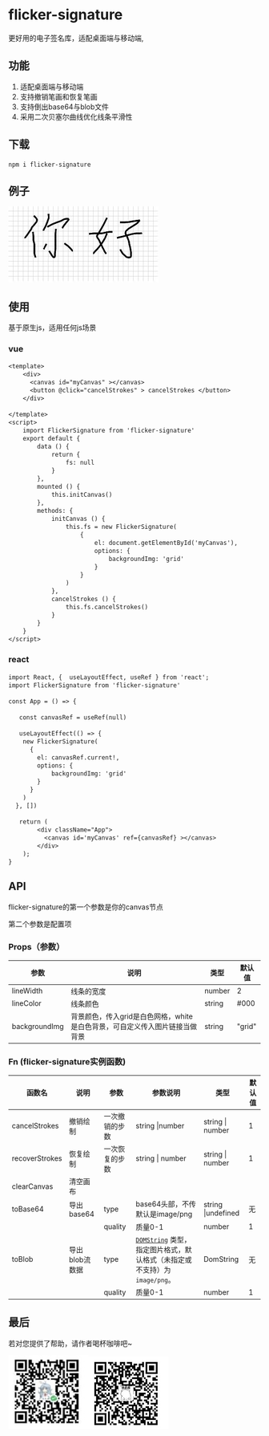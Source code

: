 # flicker-signature
更好用的电子签名库，适配桌面端与移动端,

## 功能
1. 适配桌面端与移动端
2. 支持撤销笔画和恢复笔画
3. 支持倒出base64与blob文件
4. 采用二次贝塞尔曲线优化线条平滑性

## 下载

```
npm i flicker-signature
```

## 例子

![](./assets/exaple.jpg)

## 使用

基于原生js，适用任何js场景

### vue

```vue
<template>
	<div>
      <canvas id="myCanvas" ></canvas>
      <button @click="cancelStrokes" > cancelStrokes </button>
    </div>

</template>
<script>
    import FlickerSignature from 'flicker-signature'
	export default {
        data () {
            return {
                fs: null
            }
        },
        mounted () {
            this.initCanvas()
        },
        methods: {
            initCanvas () {
                this.fs = new FlickerSignature(
           			{
                        el: document.getElementById('myCanvas'),
                        options: {
                            backgroundImg: 'grid'
                        }
                  	}
                )
            },
            cancelStrokes () {
                this.fs.cancelStrokes()
            }
        }
    }
</script>
```

### react

```react
import React, {  useLayoutEffect, useRef } from 'react';
import FlickerSignature from 'flicker-signature'

const App = () => {
   
   const canvasRef = useRef(null)
  	
   useLayoutEffect(() => {
    new FlickerSignature(
      {
        el: canvasRef.current!,
        options: {
            backgroundImg: 'grid'
        }
      }
    )
  }, [])
   
   return (
        <div className="App">
          <canvas id='myCanvas' ref={canvasRef} ></canvas>
        </div>
  	);
}
```



## API

flicker-signature的第一个参数是你的canvas节点

第二个参数是配置项

### Props（参数）

| 参数          | 说明                                                         | 类型   | 默认值 |
| ------------- | ------------------------------------------------------------ | ------ | ------ |
| lineWidth     | 线条的宽度                                                   | number | 2      |
| lineColor     | 线条颜色                                                     | string | #000   |
| backgroundImg | 背景颜色，传入grid是白色网格，white是白色背景，可自定义传入图片链接当做背景 | string | "grid" |

### Fn (flicker-signature实例函数)

| 函数名         | 说明           | 参数           | 参数说明                                                     | 类型               | 默认值 |
| -------------- | -------------- | -------------- | ------------------------------------------------------------ | ------------------ | ------ |
| cancelStrokes  | 撤销绘制       | 一次撤销的步数 | string \|number                                              | string \| number   | 1      |
| recoverStrokes | 恢复绘制       | 一次恢复的步数 | string \| number                                             | string \| number   | 1      |
| clearCanvas    | 清空画布       |                |                                                              |                    |        |
| toBase64       | 导出base64     | type           | base64头部，不传默认是image/png                              | string \|undefined | 无     |
|                |                | quality        | 质量0-1                                                      | number             | 1      |
| toBlob         | 导出blob流数据 | type           | [`DOMString`](https://developer.mozilla.org/zh-CN/docs/Web/JavaScript/Reference/Global_Objects/String) 类型，指定图片格式，默认格式（未指定或不支持）为 `image/png`。 | DomString          | 无     |
|                |                | quality        | 质量0-1                                                      | number             | 1      |



## 最后

若对您提供了帮助，请作者喝杯咖啡吧~

![](./assets/wecaht.jpg)![](./assets/zhifubao.jpg)
